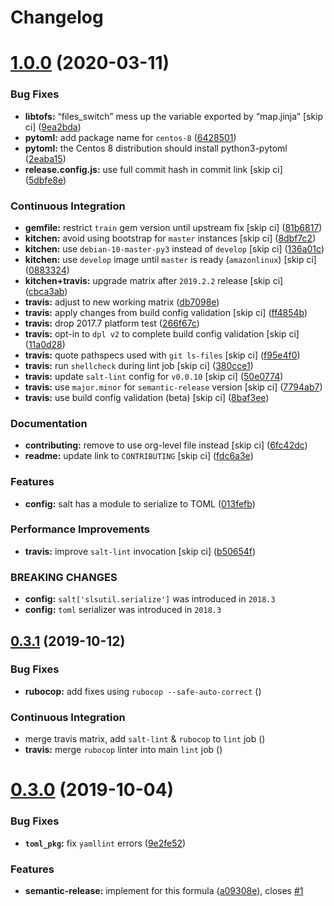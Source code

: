 # Changelog

# [1.0.0](https://github.com/saltstack-formulas/telegraf-formula/compare/v0.3.1...v1.0.0) (2020-03-11)


### Bug Fixes

* **libtofs:** “files_switch” mess up the variable exported by “map.jinja” [skip ci] ([9ea2bda](https://github.com/saltstack-formulas/telegraf-formula/commit/9ea2bda3434340169e67fe396bf08e727d498ca8))
* **pytoml:** add package name for `centos-8` ([6428501](https://github.com/saltstack-formulas/telegraf-formula/commit/6428501c7c601f10255c8af390a77fe507878859))
* **pytoml:** the Centos 8 distribution should install python3-pytoml ([2eaba15](https://github.com/saltstack-formulas/telegraf-formula/commit/2eaba15c209dab33ddefebf1f77a773b76906c23))
* **release.config.js:** use full commit hash in commit link [skip ci] ([5dbfe8e](https://github.com/saltstack-formulas/telegraf-formula/commit/5dbfe8ef55f7b6d064568060d481d859cce3e676))


### Continuous Integration

* **gemfile:** restrict `train` gem version until upstream fix [skip ci] ([81b6817](https://github.com/saltstack-formulas/telegraf-formula/commit/81b6817a21a2adbfc8b7b77e7ee8aeb5d1e10a72))
* **kitchen:** avoid using bootstrap for `master` instances [skip ci] ([8dbf7c2](https://github.com/saltstack-formulas/telegraf-formula/commit/8dbf7c223d661f6a0768b2483c66d671ed2bdb28))
* **kitchen:** use `debian-10-master-py3` instead of `develop` [skip ci] ([136a01c](https://github.com/saltstack-formulas/telegraf-formula/commit/136a01c2b31807c7bf785061576754437b3efd3e))
* **kitchen:** use `develop` image until `master` is ready (`amazonlinux`) [skip ci] ([0883324](https://github.com/saltstack-formulas/telegraf-formula/commit/0883324134f243e43979416934531472bc266d50))
* **kitchen+travis:** upgrade matrix after `2019.2.2` release [skip ci] ([cbca3ab](https://github.com/saltstack-formulas/telegraf-formula/commit/cbca3abcbc6641577877ed5ae4dd7b686661e1cb))
* **travis:** adjust to new working matrix ([db7098e](https://github.com/saltstack-formulas/telegraf-formula/commit/db7098ec195033b6e36e0826f3eadeb8181d15aa))
* **travis:** apply changes from build config validation [skip ci] ([ff4854b](https://github.com/saltstack-formulas/telegraf-formula/commit/ff4854b3280ae79123a8e5b1efd12e5bcd673907))
* **travis:** drop 2017.7 platform test ([266f67c](https://github.com/saltstack-formulas/telegraf-formula/commit/266f67c8a07749951d4793c601a22632c3c45852))
* **travis:** opt-in to `dpl v2` to complete build config validation [skip ci] ([11a0d28](https://github.com/saltstack-formulas/telegraf-formula/commit/11a0d284382eca935246035101735fbc7b8faadc))
* **travis:** quote pathspecs used with `git ls-files` [skip ci] ([f95e4f0](https://github.com/saltstack-formulas/telegraf-formula/commit/f95e4f0ea5dbcc22081ec46f64e9be4190f43376))
* **travis:** run `shellcheck` during lint job [skip ci] ([380cce1](https://github.com/saltstack-formulas/telegraf-formula/commit/380cce180569da5bdcd3a75338637826ed92f99f))
* **travis:** update `salt-lint` config for `v0.0.10` [skip ci] ([50e0774](https://github.com/saltstack-formulas/telegraf-formula/commit/50e0774c71366fb307e294a204bfa4c198f83d57))
* **travis:** use `major.minor` for `semantic-release` version [skip ci] ([7794ab7](https://github.com/saltstack-formulas/telegraf-formula/commit/7794ab716aacd62c05af888a39be45eaee14e5b4))
* **travis:** use build config validation (beta) [skip ci] ([8baf3ee](https://github.com/saltstack-formulas/telegraf-formula/commit/8baf3eed19465abf27de19c468efc3475010bd76))


### Documentation

* **contributing:** remove to use org-level file instead [skip ci] ([6fc42dc](https://github.com/saltstack-formulas/telegraf-formula/commit/6fc42dcfb371d9132b2fab41ded51768abe53dc1))
* **readme:** update link to `CONTRIBUTING` [skip ci] ([fdc6a3e](https://github.com/saltstack-formulas/telegraf-formula/commit/fdc6a3ea82d07d89b630c14a0c48e02858437e82))


### Features

* **config:** salt has a module to serialize to TOML ([013fefb](https://github.com/saltstack-formulas/telegraf-formula/commit/013fefbb05785c0152fba4dc2a0f9efca74573f1))


### Performance Improvements

* **travis:** improve `salt-lint` invocation [skip ci] ([b50654f](https://github.com/saltstack-formulas/telegraf-formula/commit/b50654fd41ba680642855a0d091f5a85d46db9ae))


### BREAKING CHANGES

* **config:** `salt['slsutil.serialize']` was introduced in `2018.3`
* **config:** `toml` serializer was introduced in `2018.3`

## [0.3.1](https://github.com/saltstack-formulas/telegraf-formula/compare/v0.3.0...v0.3.1) (2019-10-12)


### Bug Fixes

* **rubocop:** add fixes using `rubocop --safe-auto-correct` ([](https://github.com/saltstack-formulas/telegraf-formula/commit/f1d486d))


### Continuous Integration

* merge travis matrix, add `salt-lint` & `rubocop` to `lint` job ([](https://github.com/saltstack-formulas/telegraf-formula/commit/437d7f1))
* **travis:** merge `rubocop` linter into main `lint` job ([](https://github.com/saltstack-formulas/telegraf-formula/commit/1b96ea6))

# [0.3.0](https://github.com/saltstack-formulas/telegraf-formula/compare/v0.2.16...v0.3.0) (2019-10-04)


### Bug Fixes

* **`toml_pkg`:** fix `yamllint` errors ([9e2fe52](https://github.com/saltstack-formulas/telegraf-formula/commit/9e2fe52))


### Features

* **semantic-release:** implement for this formula ([a09308e](https://github.com/saltstack-formulas/telegraf-formula/commit/a09308e)), closes [#1](https://github.com/saltstack-formulas/telegraf-formula/issues/1)
